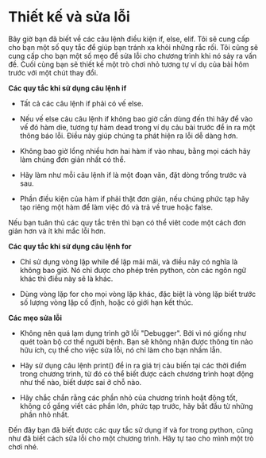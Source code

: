 # Thiết kế và sửa lỗi #

Bây giờ bạn đã biết về các câu lệnh điều kiện if, else, elif. Tôi sẽ cung cấp cho bạn một số quy tắc để giúp bạn tránh xa khỏi những rắc rối. Tôi cũng sẽ cung cấp cho bạn một số mẹo để sửa lỗi cho chương trình khi nó sảy ra vấn đề. Cuối cùng bạn sẽ thiết kế một trò chơi nhỏ tương tự ví dụ của bài hôm trước với một chút thay đổi.

**Các quy tắc khi sử dụng câu lệnh if**

- Tất cả các câu lệnh if phải có vế else.

- Nếu vế else cảu câu lệnh if không bao giờ cần dùng đến thì hãy để vào vế đó hàm die, tương tự hàm dead trong ví dụ cảu bài trước để in ra một thông báo lỗi. Điều này giúp chúng ta phát hiện ra lỗi dễ dàng hơn.

- Không bao giờ lồng nhiều hơn hai hàm if vào nhau, bằng mọi cách hãy làm chúng đơn giản nhất có thể.

- Hãy làm như mỗi câu lệnh if là một đoạn văn, đặt dòng trống trước và sau.

- Phần điều kiện của hàm if phải thật đơn giản, nếu chúng phức tạp hãy tạo riêng một hàm để làm việc đó và trả về true hoặc false.

Nếu bạn tuân thủ các quy tắc trên thì bạn có thể viêt code một cách đơn giản hơn và ít khi mắc lỗi hơn.

**Các quy tắc khi sử dụng câu lệnh for**

- Chỉ sử dụng vòng lặp while để lặp mãi mãi, và điều nãy có nghĩa là không bao giờ. Nó chỉ được cho phép trên python, còn các ngôn ngữ khác thì điều này sẽ là khác.

- Dùng vòng lặp for cho mọi vòng lặp khác, đặc biệt là vòng lặp biết trước số lượng vòng lặp cố định, hoặc có giới hạn kết thúc.


**Các mẹo sửa lỗi**

- Không nên quá lạm dụng trình gỡ lỗi "Debugger". Bởi vì nó giống như quét toàn bộ cơ thể người bệnh. Bạn sẽ không nhận được thông tin nào hữu ích, cụ thể cho việc sửa lỗi, nó chỉ làm cho bạn nhầm lẫn.

- Hãy sử dụng câu lệnh print() để in ra giá trị cảu biến tại các thời điểm trong chương trình, từ đó có thể biết được cách chương trình hoạt động như thế nào, biết dược sai ở chỗ nào.

- Hãy chắc chắn rằng các phần nhỏ của chương trình hoặt động tốt, không cố gắng viết các phần lớn, phức tạp trước, hãy bắt đầu từ những phần nhỏ nhất.

Đến đây bạn đã biết được các quy tắc sử dụng if và for trong python, cũng như đã biết cách sửa lỗi cho một chương trình. Hãy tự tao cho mình một trò chơi nhé.
